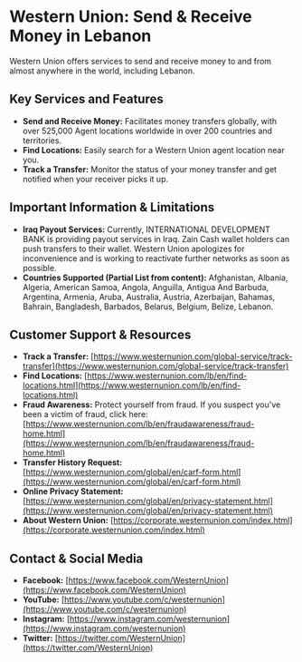 # Western Union: Send & Receive Money in Lebanon

Western Union offers services to send and receive money to and from almost anywhere in the world, including Lebanon.

## Key Services and Features

*   **Send and Receive Money:** Facilitates money transfers globally, with over 525,000 Agent locations worldwide in over 200 countries and territories.
*   **Find Locations:** Easily search for a Western Union agent location near you.
*   **Track a Transfer:** Monitor the status of your money transfer and get notified when your receiver picks it up.

## Important Information & Limitations

*   **Iraq Payout Services:** Currently, INTERNATIONAL DEVELOPMENT BANK is providing payout services in Iraq. Zain Cash wallet holders can push transfers to their wallet. Western Union apologizes for inconvenience and is working to reactivate further networks as soon as possible.
*   **Countries Supported (Partial List from content):** Afghanistan, Albania, Algeria, American Samoa, Angola, Anguilla, Antigua And Barbuda, Argentina, Armenia, Aruba, Australia, Austria, Azerbaijan, Bahamas, Bahrain, Bangladesh, Barbados, Belarus, Belgium, Belize, Lebanon.

## Customer Support & Resources

*   **Track a Transfer:** [https://www.westernunion.com/global-service/track-transfer](https://www.westernunion.com/global-service/track-transfer)
*   **Find Locations:** [https://www.westernunion.com/lb/en/find-locations.html](https://www.westernunion.com/lb/en/find-locations.html)
*   **Fraud Awareness:** Protect yourself from fraud. If you suspect you've been a victim of fraud, click here: [https://www.westernunion.com/lb/en/fraudawareness/fraud-home.html](https://www.westernunion.com/lb/en/fraudawareness/fraud-home.html)
*   **Transfer History Request:** [https://www.westernunion.com/global/en/carf-form.html](https://www.westernunion.com/global/en/carf-form.html)
*   **Online Privacy Statement:** [https://www.westernunion.com/global/en/privacy-statement.html](https://www.westernunion.com/global/en/privacy-statement.html)
*   **About Western Union:** [https://corporate.westernunion.com/index.html](https://corporate.westernunion.com/index.html)

## Contact & Social Media

*   **Facebook:** [https://www.facebook.com/WesternUnion](https://www.facebook.com/WesternUnion)
*   **YouTube:** [https://www.youtube.com/c/westernunion](https://www.youtube.com/c/westernunion)
*   **Instagram:** [https://www.instagram.com/westernunion](https://www.instagram.com/westernunion)
*   **Twitter:** [https://twitter.com/WesternUnion](https://twitter.com/WesternUnion)